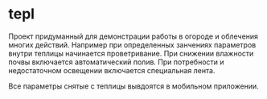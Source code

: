 # tepl
Проект придуманный для демонстрации работы в огороде и облечения многих действий.
 Например при определенных занчениях параметров внутри теплицы начинается проветривание.
 При снижении влажности почвы включается автоматический полив.
 При потребности и недостаточном освещении включается специальная лента.
 
 Все параметры снятые с теплицы вывдоятся в мобильном приложении.
